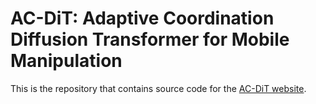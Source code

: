 # AC-DiT: Adaptive Coordination Diffusion Transformer for Mobile Manipulation

This is the repository that contains source code for the [AC-DiT website](https://ac-dit.github.io/).
